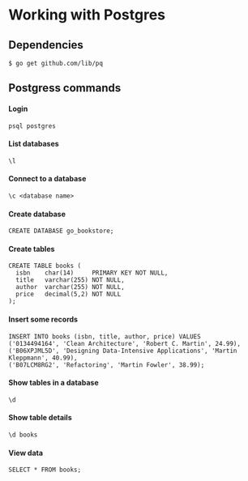 # Working with Postgres

## Dependencies

```
$ go get github.com/lib/pq
```

## Postgress commands

#### Login

```
psql postgres
```

#### List databases

```
\l
```

#### Connect to a database


```
\c <database name>
```

#### Create database


```
CREATE DATABASE go_bookstore;
```


#### Create tables

```
CREATE TABLE books (
  isbn    char(14)     PRIMARY KEY NOT NULL,
  title   varchar(255) NOT NULL,
  author  varchar(255) NOT NULL,
  price   decimal(5,2) NOT NULL
);
```

#### Insert some records

```
INSERT INTO books (isbn, title, author, price) VALUES
('0134494164', 'Clean Architecture', 'Robert C. Martin', 24.99),
('B06XPJML5D', 'Designing Data-Intensive Applications', 'Martin Kleppmann', 40.99),
('B07LCM8RG2', 'Refactoring', 'Martin Fowler', 38.99);
```

#### Show tables in a database


```
\d
```


#### Show table details


```
\d books
```

#### View data

```
SELECT * FROM books;
```
